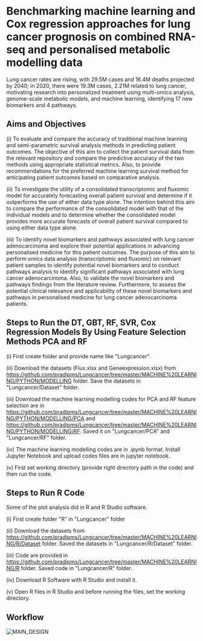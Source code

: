 # Benchmarking machine learning and Cox regression approaches for lung cancer prognosis on combined RNA-seq and personalised metabolic modelling data
Lung cancer rates are rising, with 29.5M cases and 16.4M deaths projected by 2040; in 2020, there were 19.3M cases, 2.21M related to lung cancer, motivating research into personalized treatment using multi-omics analysis, genome-scale metabolic models, and machine learning, identifying 17 new biomarkers and 4 pathways.

## Aims and Objectives
(i) To evaluate and compare the accuracy of traditional machine learning and semi-parametric survival analysis methods in predicting patient outcomes. The objective of this aim to collect the patient survival data from the relevant repository and compare the predictive accuracy of the two methods using appropriate statistical metrics. Also, to provide recommendations for the preferred machine learning survival method for anticipating patient outcomes based on comparative analysis.

(ii) To investigate the utility of a consolidated transcriptomic and fluxomic model for accurately forecasting overall patient survival and determine if it outperforms the use of either data type alone. The intention behind this aim to compare the performance of the consolidated model with that of the individual models and to determine whether the consolidated model provides more accurate forecasts of overall patient survival compared to using either data type alone.

(iii) To identify novel biomarkers and pathways associated with lung cancer adenocarcinoma and explore their potential applications in advancing personalised medicine for this patient outcomes. The purpose of this aim to perform omics data analysis (transcriptomic and fluxomic) on relevant patient samples to identify potential novel biomarkers and to conduct pathways analysis to identify significant pathways associated with lung cancer adenocarcinoma. Also, to validate the novel biomarkers and pathways findings from the literature review. Furthermore, to assess the potential clinical relevance and applicability of these novel biomarkers and pathways in personalised medicine for lung cancer adenocarcinoma patients.

## Steps to Run the DT, GBT, RF, SVR, Cox Regression Models By Using Feature Selection Methods PCA and RF
(i) First create folder and provide name like "Lungcancer".

(ii) Download the datasets (Flux.xlsx and Geneexpression.xlsx) from https://github.com/pradipms/Lungcancer/tree/master/MACHINE%20LEARNING/PYTHON/MODELLING folder. Save the datasets in "Lungcancer/Dataset" folder.

(iii) Download the machine learning modelling codes for PCA and RF feature selection are in https://github.com/pradipms/Lungcancer/tree/master/MACHINE%20LEARNING/PYTHON/MODELLING/PCA and https://github.com/pradipms/Lungcancer/tree/master/MACHINE%20LEARNING/PYTHON/MODELLING/RF. Saved it on "Lungcancer/PCA" and "Lungcancer/RF" folder.

(iv) The machine learning modelling codes are in .ipynb format. Install Jupyter Notebook and upload codes files are in jupyter notebook.

(v) First set working directory (provide right directory path in the code) and then run the code.

## Steps to Run R Code
Some of the plot analysis did in R and R Studio software.

(i) First create folder "R" in "Lungcancer" folder

(ii) Download the datasets from https://github.com/pradipms/Lungcancer/tree/master/MACHINE%20LEARNING/R/Dataset folder. Saved the datasets in "Lungcancer/R/Dataset" folder.

(iii) Code are provided in https://github.com/pradipms/Lungcancer/tree/master/MACHINE%20LEARNING/R folder. Saved code in "Lungcancer/R" folder.  

(iv) Download R Software with R Studio and install it.

(v) Open R files in R Studio and before running the files, set the working directory.

## Workflow
![MAIN_DESIGN](https://github.com/pradipms/Lungcancer/assets/78509712/54e66036-7b4f-426b-b39a-a62c2e3f9e2c)

